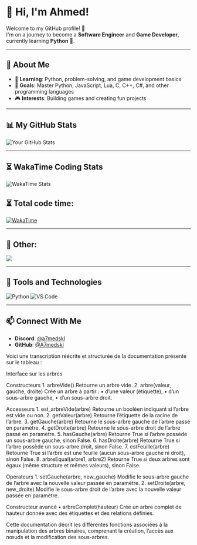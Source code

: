 # 👋 Hi, I'm Ahmed!

Welcome to my GitHub profile! 🚀  
I'm on a journey to become a **Software Engineer** and **Game Developer**, currently learning **Python** 🐍.

---

## 🚀 About Me
- 🌱 **Learning**: Python, problem-solving, and game development basics
- 🎯 **Goals**: Master Python, JavaScript, Lua, C, C++, C#, and other programming languages
- 🎮 **Interests**: Building games and creating fun projects

---

## 📊 My GitHub Stats
![Your GitHub Stats](https://github-readme-stats.vercel.app/api?username=A7medskl&show_icons=true&theme=omni)

---

## ⏳ WakaTime Coding Stats
![WakaTime Stats](https://github-readme-stats.vercel.app/api/wakatime?username=a7medskl&theme=dark&layout=compact)

## ⏳ Total code time:
[![WakaTime](https://wakatime.com/badge/user/ed3cec08-d658-4601-9275-20049c9ff416.svg)](https://wakatime.com/@ed3cec08-d658-4601-9275-20049c9ff416)

---


## 📜 Other:
<img src="https://lanyard-profile-readme.vercel.app/api/789938424282742815">

---

## 🔧 Tools and Technologies
![Python](https://img.shields.io/badge/Code-Python-FFD43B?logo=python&logoColor=blue)
![VS Code](https://img.shields.io/badge/Editor-VS%20Code-blue?logo=visual-studio-code)

---

## 📫 Connect With Me
- **Discord**: [@a7medskl](https://discord.com/users/789938424282742815)
- **GitHub**: [@A7medskl](https://github.com/A7medskl)


Voici une transcription réécrite et structurée de la documentation présente sur le tableau :

Interface sur les arbres

Constructeurs
	1.	arbreVide()
Retourne un arbre vide.
	2.	arbre(valeur, gauche, droite)
Crée un arbre à partir :
	•	d’une valeur (étiquette),
	•	d’un sous-arbre gauche,
	•	d’un sous-arbre droit.

Accesseurs
	1.	est_arbreVide(arbre)
Retourne un booléen indiquant si l’arbre est vide ou non.
	2.	getValeur(arbre)
Retourne l’étiquette de la racine de l’arbre.
	3.	getGauche(arbre)
Retourne le sous-arbre gauche de l’arbre passé en paramètre.
	4.	getDroite(arbre)
Retourne le sous-arbre droit de l’arbre passé en paramètre.
	5.	hasGauche(arbre)
Retourne True si l’arbre possède un sous-arbre gauche, sinon False.
	6.	hasDroite(arbre)
Retourne True si l’arbre possède un sous-arbre droit, sinon False.
	7.	estFeuille(arbre)
Retourne True si l’arbre est une feuille (aucun sous-arbre gauche ni droit), sinon False.
	8.	arbreEqual(arbre1, arbre2)
Retourne True si deux arbres sont égaux (même structure et mêmes valeurs), sinon False.

Opérateurs
	1.	setGauche(arbre, new_gauche)
Modifie le sous-arbre gauche de l’arbre avec la nouvelle valeur passée en paramètre.
	2.	setDroite(arbre, new_droite)
Modifie le sous-arbre droit de l’arbre avec la nouvelle valeur passée en paramètre.

Constructeur avancé
	•	arbreComplet(hauteur)
Crée un arbre complet de hauteur donnée avec des étiquettes et des relations définies.

Cette documentation décrit les différentes fonctions associées à la manipulation des arbres binaires, comprenant la création, l’accès aux nœuds et la modification des sous-arbres.


